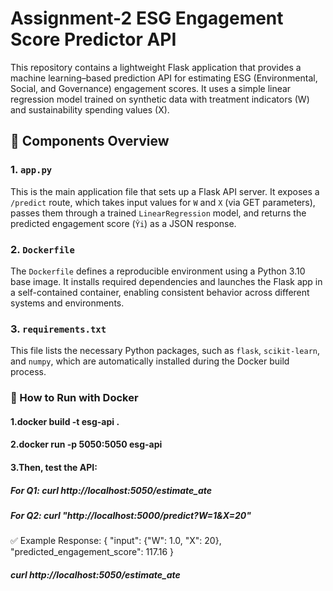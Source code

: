 # Assignment-2 ESG Engagement Score Predictor API

This repository contains a lightweight Flask application that provides a machine learning–based prediction API for estimating ESG (Environmental, Social, and Governance) engagement scores. It uses a simple linear regression model trained on synthetic data with treatment indicators (W) and sustainability spending values (X).

## 🔧 Components Overview

### 1. `app.py`
This is the main application file that sets up a Flask API server. It exposes a `/predict` route, which takes input values for `W` and `X` (via GET parameters), passes them through a trained `LinearRegression` model, and returns the predicted engagement score (`Ŷi`) as a JSON response.

### 2. `Dockerfile`
The `Dockerfile` defines a reproducible environment using a Python 3.10 base image. It installs required dependencies and launches the Flask app in a self-contained container, enabling consistent behavior across different systems and environments.

### 3. `requirements.txt`
This file lists the necessary Python packages, such as `flask`, `scikit-learn`, and `numpy`, which are automatically installed during the Docker build process.

### 🚀 How to Run with Docker
#### 1.docker build -t esg-api .
#### 2.docker run -p 5050:5050 esg-api
#### 3.Then, test the API:
##### For Q1: curl http://localhost:5050/estimate_ate
##### For Q2: curl "http://localhost:5000/predict?W=1&X=20"
✅ Example Response:
{
  "input": {"W": 1.0, "X": 20},
  "predicted_engagement_score": 117.16
}
##### curl http://localhost:5050/estimate_ate
